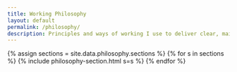 ```yaml
---
title: Working Philosophy
layout: default
permalink: /philosophy/
description: Principles and ways of working I use to deliver clear, maintainable software with predictable outcomes.
---
```


<div class="tab-content is-active">
  <div class="cv-card-list">
    {% assign sections = site.data.philosophy.sections %}
    {% for s in sections %}
      {% include philosophy-section.html s=s %}
    {% endfor %}
  </div>
</div>
